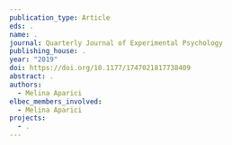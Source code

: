 ```yaml
---
publication_type: Article
eds: .
name: .
journal: Quarterly Journal of Experimental Psychology
publishing_house: .
year: "2019"
doi: https://doi.org/10.1177/1747021817738409
abstract: .
authors:
  - Melina Aparici
elbec_members_involved:
  - Melina Aparici
projects:
  - .
---
```

